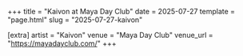 +++
title = "Kaivon at Maya Day Club"
date = 2025-07-27
template = "page.html"
slug = "2025-07-27-kaivon"

[extra]
artist = "Kaivon"
venue = "Maya Day Club"
venue_url = "https://mayadayclub.com/"
+++
